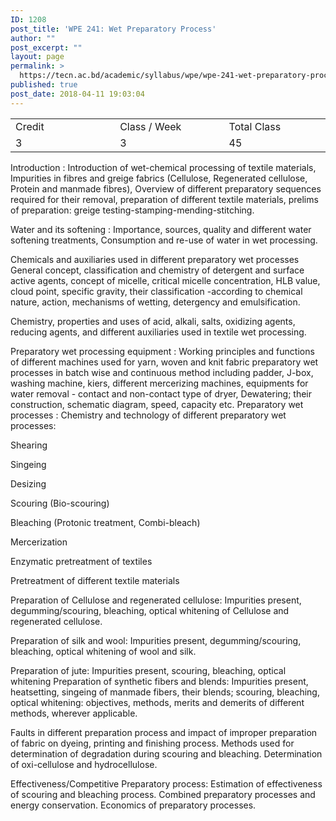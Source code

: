```yaml
---
ID: 1208
post_title: 'WPE 241: Wet Preparatory Process'
author: ""
post_excerpt: ""
layout: page
permalink: >
  https://tecn.ac.bd/academic/syllabus/wpe/wpe-241-wet-preparatory-process
published: true
post_date: 2018-04-11 19:03:04
---
```

<table width="0">
<tbody>
<tr>
<td width="207">Credit</td>
<td width="220">Class / Week</td>
<td width="202">Total Class</td>
</tr>
<tr>
<td width="207">3</td>
<td width="220">3</td>
<td width="202">45</td>
</tr>
</tbody>
</table>
Introduction : Introduction of wet-chemical processing of textile materials, Impurities in fibres and greige fabrics (Cellulose, Regenerated cellulose, Protein and manmade fibres), Overview of different preparatory sequences required for their removal, preparation of different textile materials, prelims of preparation: greige testing-stamping-mending-stitching.

Water and its softening : Importance, sources, quality and different water softening treatments, Consumption and re-use of water in wet processing.

Chemicals and auxiliaries used in different preparatory wet processes General concept, classification and chemistry of detergent and surface active agents, concept of micelle, critical micelle concentration, HLB value, cloud point, specific gravity, their classification -according to chemical nature, action, mechanisms of wetting, detergency and emulsification.

Chemistry, properties and uses of acid, alkali, salts, oxidizing agents, reducing agents, and different auxiliaries used in textile wet processing.

Preparatory wet processing equipment : Working principles and functions of different machines used for yarn, woven and knit fabric preparatory wet processes in batch wise and continuous method including padder, J-box, washing machine, kiers, different mercerizing machines, equipments for water removal - contact and non-contact type of dryer, Dewatering; their construction, schematic diagram, speed, capacity etc. Preparatory wet processes : Chemistry and technology of different preparatory wet processes:

Shearing

Singeing

Desizing

Scouring (Bio-scouring)

Bleaching (Protonic treatment, Combi-bleach)

Mercerization

Enzymatic pretreatment of textiles

Pretreatment of different textile materials

Preparation of Cellulose and regenerated cellulose: Impurities present, degumming/scouring, bleaching, optical whitening of Cellulose and regenerated cellulose.

Preparation of silk and wool: Impurities present, degumming/scouring, bleaching, optical whitening of wool and silk.

Preparation of jute: Impurities present, scouring, bleaching, optical whitening Preparation of synthetic fibers and blends: Impurities present, heatsetting, singeing of manmade fibers, their blends; scouring, bleaching, optical whitening: objectives, methods, merits and demerits of different methods, wherever applicable.

Faults in different preparation process and impact of improper preparation of fabric on dyeing, printing and finishing process. Methods used for determination of degradation during scouring and bleaching. Determination of oxi-cellulose and hydrocellulose.

Effectiveness/Competitive Preparatory process: Estimation of effectiveness of scouring and bleaching process. Combined preparatory processes and energy conservation. Economics of preparatory processes.